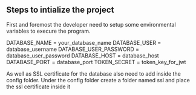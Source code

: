 ## Steps to intialize the project

First and foremost the developer need to setup some environmental variables to execure the program.

DATABASE_NAME = your_database_name
DATABASE_USER = database_username
DATABASE_USER_PASSWORD = database_user_password
DATABASE_HOST = database_host
DATABASE_PORT = database_port
TOKEN_SECRET = token_key_for_jwt

As well as SSL certificate for the database also need to add inside the config folder.
Under the config folder create a folder named ssl and place the ssl certificate inside it
